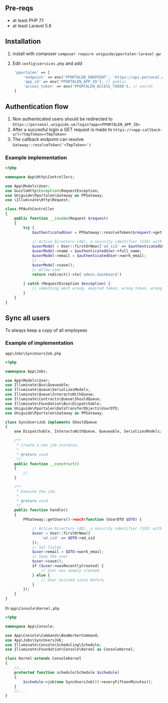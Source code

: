 ## Pre-reqs
* at least PHP 7.1
* at least Laravel 5.8
## Installation

1. install with composer `composer require uniguide/pportalen-laravel-gw`


2. Edit `config\services.php` and add

```php
    'pportalen' => [
        'endpoint' => env('PPORTALEN_ENDPOINT', 'https://api.personal.uniguide.se/v1/'),
        'app_id' => env('PPORTALEN_APP_ID'), // public
        'access_token' => env('PPORTALEN_ACCESS_TOKEN'), // secret
    ]
```


## Authentication flow

1. Non authenticated users should be redirected to `https://personal.uniguide.se/login?app=<PPORTALEN_APP_ID>`
2. After a succesful login a GET request is made to `https://<app-callback-url>?tmpToken=<TmpToken>`
3. The callback endpoint can resolve `Gateway::resolveToken('<TmpToken>')`


### Example implementation

```php
<?php

namespace App\Http\Controllers;

use App\Models\User;
use GuzzleHttp\Exception\RequestException;
use Uniguide\Pportalen\Gateway as PPGateway;
use \Illuminate\Http\Request;

class PPAuthController
{
    public function __invoke(Request $request)
    {
        try {
            $authenticatedUser = PPGateway::resolveToken($request->get('tmpToken'));
            
            // Active Directory (AD), a security identifier (SID) with format "S-1-5-21-XXXXXXXX-YYYYYYYYYYY-ZZZZZZZ-123"
            $userModel = User::firstOrNew(['ad_sid' => $authenticatedUser->ad_sid]);
            $userModel->name = $authenticatedUser->full_name;
            $userModel->email = $authenticatedUser->work_email;
            // ...
            $userModel->save();
            // Allow user 
            return redirect()->to('admin.dashboard')
           
        } catch (RequestException $exception) {
            // something went wrong, expired token, wrong token, wrong access token etc.
        }
    }
}
```

## Sync all users

To always keep a copy of all employees 

### Example of implementation

`app\Jobs\SyncUsersJob.php`
```php
<?php

namespace App\Jobs;

use App\Models\User;
use Illuminate\Bus\Queueable;
use Illuminate\Queue\SerializesModels;
use Illuminate\Queue\InteractsWithQueue;
use Illuminate\Contracts\Queue\ShouldQueue;
use Illuminate\Foundation\Bus\Dispatchable;
use Uniguide\Pportalen\DataTransferObjects\UserDTO;
use Uniguide\Pportalen\Gateway as PPGateway;

class SyncUsersJob implements ShouldQueue
{
    use Dispatchable, InteractsWithQueue, Queueable, SerializesModels;

    /**
     * Create a new job instance.
     *
     * @return void
     */
    public function __construct()
    {
        //
    }

    /**
     * Execute the job.
     *
     * @return void
     */
    public function handle()
    {
        PPGateway::getUsers()->each(function (UserDTO $DTO) {

            // Active Directory (AD), a security identifier (SID) with format "S-1-5-21-XXXXXXXX-YYYYYYYYYYY-ZZZZZZZ-123"
            $user = User::firstOrNew([
                'ad_sid' => $DTO->ad_sid
            ]);
            // Set fields
            $user->email = $DTO->work_email;
            // Save the user
            $user->save();
            if ($user->wasRecentlyCreated) {
                // User was newely created
            } else {
                // User existed since before
            }
        });
    }
}
```

In `app\Console\Kernel.php`

```php
<?php

namespace App\Console;

use App\Console\Commands\BeaWorkerCommand;
use App\Jobs\SyncUsersJob;
use Illuminate\Console\Scheduling\Schedule;
use Illuminate\Foundation\Console\Kernel as ConsoleKernel;

class Kernel extends ConsoleKernel
{
    //...
    protected function schedule(Schedule $schedule)
    {
        $schedule->job(new SyncUsersJob())->everyFifteenMinutes();
    }
    //...
}

```
